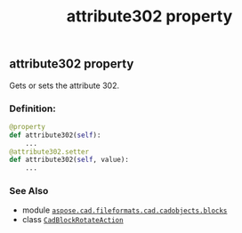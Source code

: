 ﻿---
title: attribute302 property
second_title: Aspose.CAD for Python via .NET API References
description: 
type: docs
weight: 80
url: /python-net/aspose.cad.fileformats.cad.cadobjects.blocks/cadblockrotateaction/attribute302/
is_root: false
---

## attribute302 property


Gets or sets the attribute 302.
### Definition:
```python
@property
def attribute302(self):
    ...
@attribute302.setter
def attribute302(self, value):
    ...
```

### See Also
* module [`aspose.cad.fileformats.cad.cadobjects.blocks`](../../)
* class [`CadBlockRotateAction`](/cad/python-net/aspose.cad.fileformats.cad.cadobjects.blocks/cadblockrotateaction)

